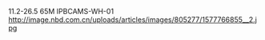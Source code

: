 11.2-26.5
	65M IPBCAMS-WH-01	http://image.nbd.com.cn/uploads/articles/images/805277/1577766855__2.jpg